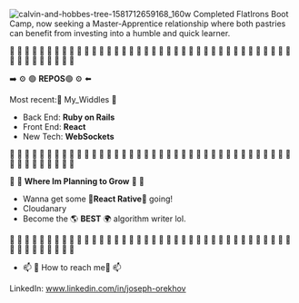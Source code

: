 ![calvin-and-hobbes-tree-1581712659168_160w](https://user-images.githubusercontent.com/79868098/142699420-6be7e195-888b-495f-a850-bbcdf7a1c72f.jpeg)
Completed FlatIrons Boot Camp, now seeking a Master-Apprentice relationship where both pastries can benefit from investing into a humble and quick learner.

🔳 🔲 🔳 🔲 🔳 🔲 🔳 🔲 🔳 🔲 🔳 🔲 🔳 🔲 🔳 🔲 🔳 🔲 🔳 🔲 🔳 🔲 🔳 🔲 🔳 🔲 🔳 🔲 🔳 🔲 🔳 🔲 🔳 🔲 🔳 🔲 🔳 🔲 🔳 🔲 🔳 🔲 🔳 🔲 🔳 🔲 🔳

➡️ ⚙️ 🟢 **REPOS**🟢 ⚙️ ⬅️ 

Most recent:👾 My_Widdles 👾
- Back End: **Ruby on Rails**
- Front End: **React**
- New Tech: **WebSockets**

🔳 🔲 🔳 🔲 🔳 🔲 🔳 🔲 🔳 🔲 🔳 🔲 🔳 🔲 🔳 🔲 🔳 🔲 🔳 🔲 🔳 🔲 🔳 🔲 🔳 🔲 🔳 🔲 🔳 🔲 🔳 🔲 🔳 🔲 🔳 🔲 🔳 🔲 🔳 🔲 🔳 🔲 🔳 🔲 🔳 🔲 🔳

🌸 🌱 **Where Im Planning to Grow** 🌱 🌸

- Wanna get some 📱**React Rative**📱 going!
- Cloudanary
- Become the 🌎  **BEST** 🌍 algorithm writer lol.

🔳 🔲 🔳 🔲 🔳 🔲 🔳 🔲 🔳 🔲 🔳 🔲 🔳 🔲 🔳 🔲 🔳 🔲 🔳 🔲 🔳 🔲 🔳 🔲 🔳 🔲 🔳 🔲 🔳 🔲 🔳 🔲 🔳 🔲 🔳 🔲 🔳 🔲 🔳 🔲 🔳 🔲 🔳 🔲 🔳 🔲 🔳
- 📫 💬 How to reach me💬 📫

LinkedIn: www.linkedin.com/in/joseph-orekhov




